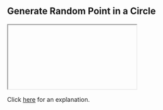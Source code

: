 ##  Generate Random Point in a Circle 

<iframe></iframe>

Click [here](Explanation.md) for an explanation.

